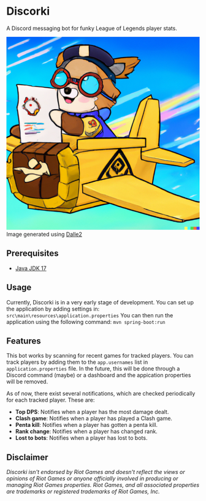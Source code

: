 # Discorki

A Discord messaging bot for funky League of Legends player stats.

!["An AI generated image of a corgi flying a plane"](assets/discorki.png)
Image generated using [Dalle2](https://labs.openai.com/)

## Prerequisites

+ [Java JDK 17](https://adoptium.net/temurin/releases/?version=17)

## Usage

Currently, Discorki is in a very early stage of development. You can set up the application by adding settings in:
`src\main\resources\application.properties`
You can then run the application using the following command:
`mvn spring-boot:run`

## Features

This bot works by scanning for recent games for tracked players. You can track players by adding them to the `app.usernames` list in `application.properties` file. In the future, this will be done through a Discord command (maybe) or a dashboard and the appication properties will be removed.

As of now, there exist several notifications, which are checked periodically for each tracked player. These are:

+ **Top DPS**: Notifies when a player has the most damage dealt.
+ **Clash game**: Notifies when a player has played a Clash game.
+ **Penta kill**: Notifies when a player has gotten a penta kill.
+ **Rank change**: Notifies when a player has changed rank.
+ **Lost to bots**: Notifies when a player has lost to bots.

## Disclaimer

*Discorki isn't endorsed by Riot Games and doesn't reflect the views or opinions of Riot Games or anyone officially involved in producing or managing Riot Games properties. Riot Games, and all associated properties are trademarks or registered trademarks of Riot Games, Inc.*
